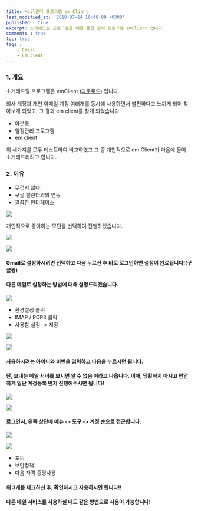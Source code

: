 ```yaml
---
title: Mail관리 프로그램 em Client
last_modified_at: '2018-07-14 16:48:00 +0300'
published : true
excerpt: 소개해드릴 프로그램은 메일 통합 관리 프로그램 emClient 입니다.
comments : true
toc: true
tags :
    - Email
    - EmClient
---
```

### 1. 개요

소개해드릴 프로그램은 emClient ([다운로드]) 입니다.

회사 계정과 개인 이메일 계정 여러개를 동시에 사용하면서 불편하다고 느끼게 되어 찾아보게 되었고, 그 결과 em client를 찾게 되었습니다.


- 아웃룩
- 일정관리 프로그램
- em client

위 세가지를 모두 테스트하여 비교하였고 그 중 개인적으로 em Client가 마음에 들어 소개해드리려고 합니다.


### 2. 이유
- 무겁지 않다.
- 구글 캘린더와의 연동
- 깔끔한 인터페이스

![](/assets/images/2018/08/emclient/1.png)

개인적으로 좋아하는 모던을 선택하여 진행하겠습니다.

![](/assets/images/2018/08/emclient/2.png)

![](/assets/images/2018/08/emclient/3.png)

#### Gmail로 설정하시려면 선택하고 다음 누르신 후 바로 로그인하면 설정이 완료됩니다!(구글짱)

#### 다른 메일로 설정하는 방법에 대해 설명드리겠습니다.

![](/assets/images/2018/08/emclient/4.png)

- 환경설정 클릭
- IMAP / POP3 클릭
- 사용함 설정 -> 저장

![](/assets/images/2018/08/emclient/5.png)

![](/assets/images/2018/08/emclient/6.png)

#### 사용하시려는 아이디와 비번을 입력하고 다음을 누르시면 됩니다.

#### 단, 보내는 메일 서버를 보시면 알 수 없음 이라고 나옵니다. 이때, 당황하지 마시고 편안하게 일단 계정등록 먼저 진행해주시면 됩니다!

![](/assets/images/2018/08/emclient/7.png)

![](/assets/images/2018/08/emclient/8.png)

#### 로그인시, 왼쪽 상단에 메뉴 -> 도구 -> 계정 순으로 접근합니다.

![](/assets/images/2018/08/emclient/9.png)

![](/assets/images/2018/08/emclient/10.png)

- 포트
- 보안정책
- 다음 자격 증명사용

#### 위 3개를 체크하신 후, 확인하시고 사용하시면 됩니다!!

#### 다른 메일 서비스를 사용하실 때도 같은 방법으로 사용이 가능합니다!

[다운로드]: https://www.emclient.com
